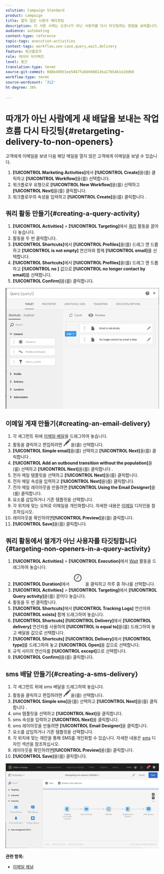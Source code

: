 ```yaml
---
solution: Campaign Standard
product: campaign
title: 열지 않은 사용자 재타겟팅
description: 이 사용 사례는 오프너가 아닌 사용자를 다시 타깃팅하는 방법을 보여줍니다.
audience: automating
content-type: reference
topic-tags: execution-activities
context-tags: workflow,use-case,query,wait,delivery
feature: 워크플로우
role: 데이터 아키텍트
level: 중간
translation-type: tm+mt
source-git-commit: 088b49931ee5047fa6b949813ba17654b1e10d60
workflow-type: tm+mt
source-wordcount: '312'
ht-degree: 38%

---
```



# 따개가 아닌 사람에게 새 배달을 보내는 작업 흐름 다시 타깃팅{#retargeting-delivery-to-non-openers}

고객에게 이메일을 보낸 다음 해당 메일을 열지 않은 고객에게 이메일을 보낼 수 있습니다.

1. **[!UICONTROL Marketing Activities]**&#x200B;에서 **[!UICONTROL Create]**&#x200B;을(를) 클릭하고 **[!UICONTROL Workflow]**&#x200B;을(를) 선택합니다.
1. 워크플로우 유형으로 **[!UICONTROL New Workflow]**&#x200B;을(를) 선택하고 **[!UICONTROL Next]**&#x200B;을(를) 클릭합니다.
1. 워크플로우의 속성을 입력하고 **[!UICONTROL Create]**&#x200B;을(를) 클릭합니다 .

## 쿼리 활동 만들기{#creating-a-query-activity}

1. **[!UICONTROL Activities]** > **[!UICONTROL Targeting]**&#x200B;에서 [쿼리](../../automating/using/query.md) 활동을 끌어다 놓습니다.
1. 활동을 두 번 클릭합니다.
1. **[!UICONTROL Shortcuts]**&#x200B;에서 **[!UICONTROL Profiles]**&#x200B;을(를) 드래그 앤 드롭하고 **[!UICONTROL is not empty]** 연산자와 함께 **[!UICONTROL email]**&#x200B;를 선택합니다.
1. **[!UICONTROL Shortcuts]**&#x200B;에서 **[!UICONTROL Profiles]**&#x200B;을(를) 드래그 앤 드롭하고 **[!UICONTROL no ]** 값으로 **[!UICONTROL no longer contact by email]**&#x200B;를 선택합니다.
1. **[!UICONTROL Confirm]**&#x200B;을(를) 클릭합니다.

![](assets/wf-complement-query.png)

## 이메일 게재 만들기{#creating-an-email-delivery}

1. 각 세그먼트 뒤에 [이메일 배달](../../automating/using/email-delivery.md)을 드래그하여 놓습니다.
1. 활동을 클릭하고 편집하려면 ![](assets/edit_darkgrey-24px.png)을(를) 선택합니다.
1. **[!UICONTROL Simple email]**&#x200B;을(를) 선택하고 **[!UICONTROL Next]**&#x200B;을(를) 클릭합니다 .
1. **[!UICONTROL Add an outbound transition without the population]**&#x200B;을(를) 선택하고 **[!UICONTROL Next]**&#x200B;을(를) 클릭합니다 .
1. 전자 메일 템플릿을 선택하고 **[!UICONTROL Next]**&#x200B;을(를) 클릭합니다.
1. 전자 메일 속성을 입력하고 **[!UICONTROL Next]**&#x200B;을(를) 클릭합니다.
1. 전자 메일 레이아웃을 만들려면 **[!UICONTROL Using the Email Designer]**&#x200B;을(를) 클릭합니다.
1. 요소를 삽입하거나 기존 템플릿을 선택합니다.
1. 각 위치에 맞는 오퍼로 이메일을 개인화합니다. 자세한 내용은 [이메일](../../designing/using/designing-from-scratch.md#designing-an-email-content-from-scratch) 디자인을 참조하십시오.
1. 레이아웃을 확인하려면&#x200B;**[!UICONTROL Preview]**&#x200B;을(를) 클릭합니다.
1. **[!UICONTROL Save]**&#x200B;을(를) 클릭합니다.

## 쿼리 활동에서 열개가 아닌 사용자를 타깃팅합니다{#targeting-non-openers-in-a-query-activity}

1. **[!UICONTROL Activities]** > **[!UICONTROL Execution]**&#x200B;에서 [Wait](../../automating/using/wait.md) 활동을 드래그하여 놓습니다.
1. **[!UICONTROL Duration]**&#x200B;에서 ![](assets/duration-icon.png)을 클릭하고 하루 중 하나를 선택합니다.
1. **[!UICONTROL Activities]** > **[!UICONTROL Targeting]**&#x200B;에서 **[!UICONTROL Query activity]**&#x200B;을(를) 끌어다 놓습니다.
1. 활동을 두 번 클릭합니다.
1. **[!UICONTROL Shortcuts]**&#x200B;에서 **[!UICONTROL Tracking Logs]** 연산자와 **[!UICONTROL exists]** 함께 드래그하여 놓습니다.
1. **[!UICONTROL Shortcuts]** **[!UICONTROL Delivery]**&#x200B;에서 **[!UICONTROL delivery]** 연산자를 사용하여 **[!UICONTROL is equal to]**&#x200B;을(를) 드래그하여 놓고 배달을 값으로 선택합니다.
1. **[!UICONTROL Shortcuts]** **[!UICONTROL Delivery]**&#x200B;에서 **[!UICONTROL type]**&#x200B;를 드래그하여 놓고 **[!UICONTROL Open]**&#x200B;을 값으로 선택합니다.
1. 규칙 사이의 연산자를 **[!UICONTROL except]**&#x200B;으로 선택합니다.
1. **[!UICONTROL Confirm]**&#x200B;을(를) 클릭합니다.

## sms 배달 만들기{#creating-a-sms-delivery}

1. 각 세그먼트 뒤에 sms 배달을 드래그하여 놓습니다.
1. 활동을 클릭하고 편집하려면 ![](assets/edit_darkgrey-24px.png)을(를) 선택합니다.
1. **[!UICONTROL Simple sms]**&#x200B;을(를) 선택하고 **[!UICONTROL Next]**&#x200B;을(를) 클릭합니다 .
1. sms 템플릿을 선택하고 **[!UICONTROL Next]**&#x200B;을 클릭합니다.
1. sms 속성을 입력하고 **[!UICONTROL Next]**&#x200B;을 클릭합니다.
1. sms 레이아웃을 만들려면 **[!UICONTROL Email Designer]**&#x200B;을 클릭합니다.
1. 요소를 삽입하거나 기존 템플릿을 선택합니다.
1. 각 위치에 맞는 제안을 통해 SMS를 개인화할 수 있습니다.
자세한 내용은 [sms](../../channels/using/creating-an-sms-message.md) 디자인 섹션을 참조하십시오.
1. 레이아웃을 확인하려면&#x200B;**[!UICONTROL Preview]**&#x200B;을(를) 클릭합니다.
1. **[!UICONTROL Save]**&#x200B;을(를) 클릭합니다.

![](assets/wf-retargeting-non-openers.png)

**관련 항목:**

* [이메일 채널](../../channels/using/creating-an-email.md)
